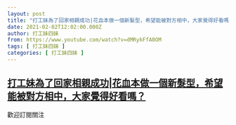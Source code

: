 ```yaml
---
layout: post
title: "打工妹為了回家相親成功|花血本做一個新髮型，希望能被對方相中，大家覺得好看嗎？"
date: 2021-02-02T12:02:00.000Z
author: 打工妹四妹
from: https://www.youtube.com/watch?v=dMRykFfA0OM
tags: [ 打工妹四妹 ]
categories: [ 打工妹四妹 ]
---
```

<!--1612267320000-->
[打工妹為了回家相親成功|花血本做一個新髮型，希望能被對方相中，大家覺得好看嗎？](https://www.youtube.com/watch?v=dMRykFfA0OM)
------

<div>
歡迎訂閱關注
</div>

